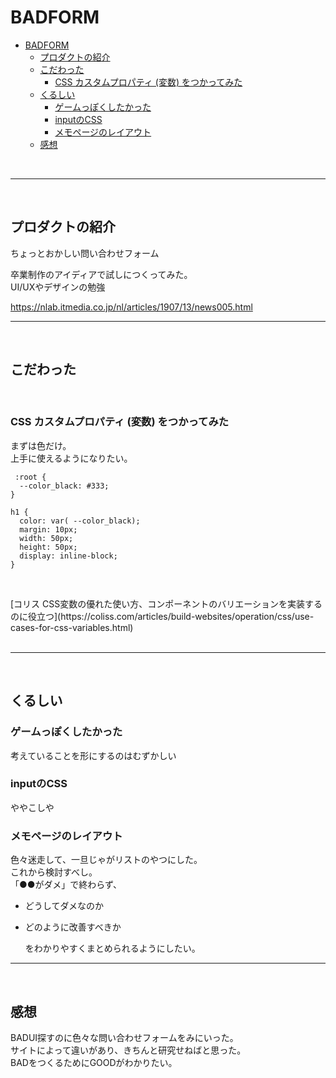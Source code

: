 # BADFORM

- [BADFORM](#badform)
  - [プロダクトの紹介](#プロダクトの紹介)
  - [こだわった](#こだわった)
    - [CSS カスタムプロパティ (変数) をつかってみた](#css-カスタムプロパティ-変数-をつかってみた)
  - [くるしい](#くるしい)
    - [ゲームっぽくしたかった](#ゲームっぽくしたかった)
    - [inputのCSS](#inputのcss)
    - [メモページのレイアウト](#メモページのレイアウト)
  - [感想](#感想)

<br>

---
<br>

## プロダクトの紹介

ちょっとおかしい問い合わせフォーム
<br>

卒業制作のアイディアで試しにつくってみた。
<br>
UI/UXやデザインの勉強
<br>

https://nlab.itmedia.co.jp/nl/articles/1907/13/news005.html
<br>

---
<br>

## こだわった
<br>


### CSS カスタムプロパティ (変数) をつかってみた
まずは色だけ。
<br>
上手に使えるようになりたい。
<br>



```
 :root {
  --color_black: #333;
}

h1 {
  color: var( --color_black);
  margin: 10px;
  width: 50px;
  height: 50px;
  display: inline-block;
}


```
<br>
[コリス CSS変数の優れた使い方、コンポーネントのバリエーションを実装するのに役立つ](https://coliss.com/articles/build-websites/operation/css/use-cases-for-css-variables.html)

<br>
<br>


---
<br>

## くるしい

### ゲームっぽくしたかった

考えていることを形にするのはむずかしい
<br>

### inputのCSS
ややこしや
<br>

### メモページのレイアウト
色々迷走して、一旦じゃがリストのやつにした。
<br>
これから検討すべし。
<br>
「●●がダメ」で終わらず、
- どうしてダメなのか
- どのように改善すべきか

  をわかりやすくまとめられるようにしたい。

---
<br>

## 感想
BADUI探すのに色々な問い合わせフォームをみにいった。
<br>
サイトによって違いがあり、きちんと研究せねばと思った。
<br>
BADをつくるためにGOODがわかりたい。
